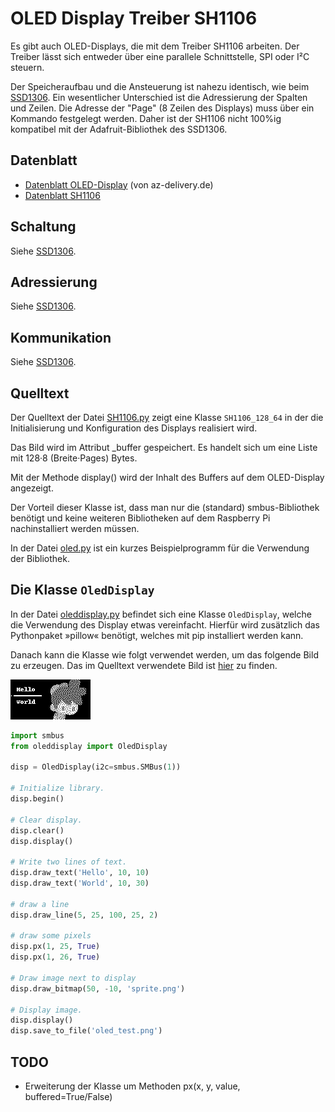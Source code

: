 # OLED Display Treiber SH1106 

Es gibt auch OLED-Displays, die mit dem Treiber SH1106
arbeiten. Der Treiber lässt sich entweder über eine parallele
Schnittstelle, SPI oder I²C steuern.

Der Speicheraufbau und die Ansteuerung ist nahezu identisch, wie beim [SSD1306](../ssd1306). Ein wesentlicher Unterschied ist die Adressierung der Spalten und Zeilen. Die Adresse der "Page" (8 Zeilen des Displays) muss über ein Kommando festgelegt werden. Daher ist der SH1106 nicht 100%ig kompatibel mit der Adafruit-Bibliothek des SSD1306.


## Datenblatt

- [Datenblatt OLED-Display](doc/1_3_inch_OLED_Datenblatt_4bcd023d-b1d6-4297-a022-71c523c952fd.pdf) (von az-delivery.de)
- [Datenblatt SH1106](doc/sh1106_datasheet.pdf)

## Schaltung

Siehe [SSD1306](../ssd1306).

## Adressierung

Siehe [SSD1306](../ssd1306).

## Kommunikation

Siehe [SSD1306](../ssd1306).


## Quelltext

Der Quelltext der Datei [SH1106.py](SH1106.py) zeigt eine Klasse `SH1106_128_64` in der die Initialisierung und Konfiguration des Displays realisiert wird. 

Das Bild wird im Attribut _buffer gespeichert. Es handelt sich um eine Liste mit 128·8 (Breite·Pages) Bytes.

Mit der Methode display() wird der Inhalt des Buffers auf dem OLED-Display angezeigt.

Der Vorteil dieser Klasse ist, dass man nur die (standard) smbus-Bibliothek benötigt und 
keine weiteren Bibliotheken auf dem Raspberry Pi nachinstalliert werden müssen.

In der Datei [oled.py](oled.py) ist ein kurzes Beispielprogramm für die Verwendung der Bibliothek.

## Die Klasse `OledDisplay`

In der Datei [oleddisplay.py](oleddisplay.py) befindet sich eine Klasse `OledDisplay`,
welche die Verwendung des Display etwas vereinfacht. Hierfür wird zusätzlich das
Pythonpaket »pillow« benötigt, welches mit pip installiert werden kann.

Danach kann die Klasse wie folgt verwendet werden, um das folgende Bild zu
erzeugen. Das im Quelltext verwendete Bild ist [hier](sprite.png) zu finden.

![oled-Display](oled_test.png)

```python
import smbus
from oleddisplay import OledDisplay

disp = OledDisplay(i2c=smbus.SMBus(1))

# Initialize library.
disp.begin()

# Clear display.
disp.clear()
disp.display()

# Write two lines of text.
disp.draw_text('Hello', 10, 10)
disp.draw_text('World', 10, 30)

# draw a line
disp.draw_line(5, 25, 100, 25, 2)

# draw some pixels
disp.px(1, 25, True)
disp.px(1, 26, True)

# Draw image next to display
disp.draw_bitmap(50, -10, 'sprite.png')

# Display image.
disp.display()
disp.save_to_file('oled_test.png')
```


## TODO
- Erweiterung der Klasse um Methoden px(x, y, value, buffered=True/False)
